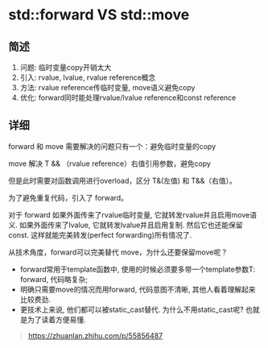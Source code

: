 # std::forward VS std::move

## 简述

1. 问题: 临时变量copy开销太大
2. 引入: rvalue, lvalue, rvalue reference概念
3. 方法: rvalue reference传临时变量, move语义避免copy
4. 优化: forward同时能处理rvalue/lvalue reference和const reference

## 详细

forward 和 move 需要解决的问题只有一个：避免临时变量的copy

move 解决 T && （rvalue reference）右值引用参数，避免copy

但是此时需要对函数调用进行overload，区分 T&(左值) 和 T&&（右值）。

为了避免重复代码，引入了 forward。

对于 forward 如果外面传来了rvalue临时变量, 它就转发rvalue并且启用move语义. 如果外面传来了lvalue, 它就转发lvalue并且启用复制. 然后它也还能保留const. 这样就能完美转发(perfect forwarding)所有情况了.

从技术角度，forward可以完美替代 move，为什么还要保留move呢？

- forward常用于template函数中, 使用的时候必须要多带一个template参数T: forward<T>, 代码略复杂;
- 明确只需要move的情况而用forward, 代码意图不清晰, 其他人看着理解起来比较费劲.
- 更技术上来说, 他们都可以被static_cast替代. 为什么不用static_cast呢? 也就是为了读着方便易懂.

> https://zhuanlan.zhihu.com/p/55856487